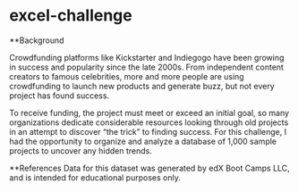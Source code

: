 # excel-challenge
**Background

Crowdfunding platforms like Kickstarter and Indiegogo have been growing in success and popularity since the late 2000s. From independent content creators to famous celebrities, more and more people are using crowdfunding to launch new products and generate buzz, but not every project has found success.

To receive funding, the project must meet or exceed an initial goal, so many organizations dedicate considerable resources looking through old projects in an attempt to discover “the trick” to finding success. For this challenge, I had the opportunity to organize and analyze a database of 1,000 sample projects to uncover any hidden trends.

**References
Data for this dataset was generated by edX Boot Camps LLC, and is intended for educational purposes only.
